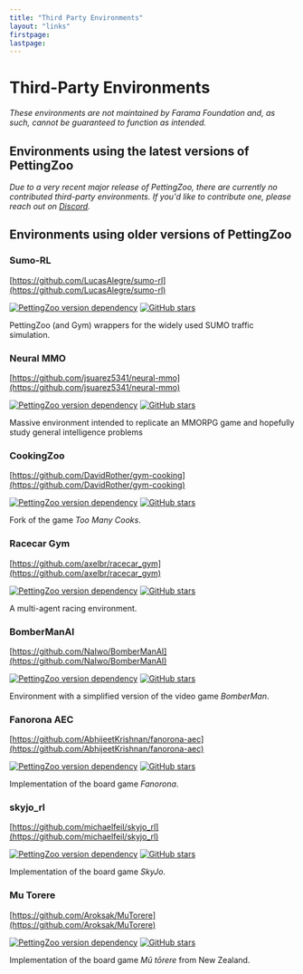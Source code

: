 ```yaml
---
title: "Third Party Environments"
layout: "links"
firstpage:
lastpage:
---
```


# Third-Party Environments

*These environments are not maintained by Farama Foundation and, as such, cannot be guaranteed to function as intended.*

## Environments using the latest versions of PettingZoo
*Due to a very recent major release of PettingZoo, there are currently no contributed third-party environments. If you'd like to contribute one, please reach out on [Discord](https://discord.gg/nHg2JRN489).*


## Environments using older versions of PettingZoo

### Sumo-RL 
[https://github.com/LucasAlegre/sumo-rl](https://github.com/LucasAlegre/sumo-rl)

[![PettingZoo version dependency](https://img.shields.io/badge/PettingZoo-v1.20.1-blue)]()
[![GitHub stars](https://img.shields.io/github/stars/LucasAlegre/sumo-rl)]()

PettingZoo (and Gym) wrappers for the widely used SUMO traffic simulation.


### Neural MMO 
[https://github.com/jsuarez5341/neural-mmo](https://github.com/jsuarez5341/neural-mmo)

[![PettingZoo version dependency](https://img.shields.io/badge/PettingZoo-v1.15.0-blue)]()
[![GitHub stars](https://img.shields.io/github/stars/jsuarez5341/neural-mmo)]()

Massive environment intended to replicate an MMORPG game and hopefully study general intelligence problems


### CookingZoo 
[https://github.com/DavidRother/gym-cooking](https://github.com/DavidRother/gym-cooking)

[![PettingZoo version dependency](https://img.shields.io/badge/PettingZoo-v1.11.2-blue)]()
[![GitHub stars](https://img.shields.io/github/stars/DavidRother/gym-cooking)]()

Fork of the game *Too Many Cooks*.


### Racecar Gym 
[https://github.com/axelbr/racecar_gym](https://github.com/axelbr/racecar_gym)

[![PettingZoo version dependency](https://img.shields.io/badge/PettingZoo-v1.18.1-blue)]()
[![GitHub stars](https://img.shields.io/github/stars/axelbr/racecar_gym)]()

A multi-agent racing environment.


### BomberManAI 
[https://github.com/NaIwo/BomberManAI](https://github.com/NaIwo/BomberManAI)

[![PettingZoo version dependency](https://img.shields.io/badge/PettingZoo-v1.16.0-blue)]()
[![GitHub stars](https://img.shields.io/github/stars/NaIwo/BomberManAI)]()

Environment with a simplified version of the video game *BomberMan*.


### Fanorona AEC 
[https://github.com/AbhijeetKrishnan/fanorona-aec](https://github.com/AbhijeetKrishnan/fanorona-aec)

[![PettingZoo version dependency](https://img.shields.io/badge/PettingZoo-v1.8.1-blue)]()
[![GitHub stars](https://img.shields.io/github/stars/AbhijeetKrishnan/fanorona-aec)]()

Implementation of the board game *Fanorona*.


### skyjo_rl
[https://github.com/michaelfeil/skyjo_rl](https://github.com/michaelfeil/skyjo_rl)

[![PettingZoo version dependency](https://img.shields.io/badge/PettingZoo-v1.14.0-blue)]()
[![GitHub stars](https://img.shields.io/github/stars/michaelfeil/skyjo_rl)]()

Implementation of the board game *SkyJo*.


### Mu Torere
[https://github.com/Aroksak/MuTorere](https://github.com/Aroksak/MuTorere)

[![PettingZoo version dependency](https://img.shields.io/badge/PettingZoo-v1.14.0-blue)]()
[![GitHub stars](https://img.shields.io/github/stars/Aroksak/MuTorere)]()

Implementation of the board game *Mū tōrere* from New Zealand.


[//]: # (## StarCraft Multi-Agent Challenge &#40;high priority fix&#41;)

[//]: # ([https://github.com/oxwhirl/smac]&#40;https://github.com/oxwhirl/smac&#41;)

[//]: # ()
[//]: # (Collection of widely used StarCraft2 based cooperative environments.)


[//]: # ()
[//]: # (## Hearthstone Battlegrounds Simulator &#40;not vc, will break&#41;)

[//]: # ([https://github.com/JDBumgardner/stone_ground_hearth_battles]&#40;https://github.com/JDBumgardner/stone_ground_hearth_battles&#41;)

[//]: # ()
[//]: # (PettingZoo environment wrapper for Blizzard's Hearthstone game.)

[//]: # ()
[//]: # (## Longroad Envs &#40;not vc, will break&#41;)

[//]: # ([https://github.com/grzPat/longroad-envs]&#40;https://github.com/grzPat/longroad-envs&#41;)

[//]: # ()
[//]: # (Multi-Agent traffic control environments.)

[//]: # ()
[//]: # ()
[//]: # (## PZ Dilemma &#40;not vc, will break&#41;)

[//]: # ([https://github.com/arjun-prakash/pz_dilemma]&#40;https://github.com/arjun-prakash/pz_dilemma&#41;)

[//]: # ()
[//]: # (Collection of prisoner's dilemma games as PettingZoo environments)

[//]: # ()
[//]: # (## Ants &#40;just an env, pre term/trunc style&#41;)

[//]: # ([https://github.com/chorsch/ants]&#40;https://github.com/chorsch/ants&#41;)

[//]: # ()
[//]: # (Simplified simulation of an ant colony)

[//]: # ()
[//]: # (## Generalized Rock Paper Scissors &#40;old fork&#41;)

[//]: # ([https://github.com/afozk95/PettingZoo/tree/add_generalized_rps]&#40;https://github.com/afozk95/PettingZoo/tree/add_generalized_rps&#41;)

[//]: # ()
[//]: # (More general n-players form of the Rock Paper Scissors environments in PettingZoo)

[//]: # ()
[//]: # (## PZ Risk &#40;no deps&#41;)

[//]: # ([https://github.com/mahi97/pz_risk]&#40;https://github.com/mahi97/pz_risk&#41;)

[//]: # ()
[//]: # (Implementation of the Risk board game as a PettingZoo environment)

[//]: # (## Sequential Social Delima Games &#40;will break&#41;)

[//]: # ([https://github.com/eugenevinitsky/sequential_social_dilemma_games/pull/197]&#40;https://github.com/eugenevinitsky/sequential_social_dilemma_games/pull/197&#41;)

[//]: # ()
[//]: # (Set of two environments with numerous multi-agent equilibria popular with researchers)

[//]: # (## SNIM &#40;deleted&#41;)

[//]: # ([https://github.com/qihuazhong/SNIM/blob/main/snim/envs.py]&#40;https://github.com/qihuazhong/SNIM/blob/main/snim/envs.py&#41;)

[//]: # ()
[//]: # (PettingZoo based supply chain management environment)

[//]: # ()
[//]: # (## CityLearn &#40;not vc, unreachable&#41;)

[//]: # ()
[//]: # ([https://github.com/apigott/CityLearn]&#40;https://github.com/apigott/CityLearn&#41;)
[//]: # ()
[//]: # (PettingZoo environments for city grid power management, based on the CityLearn simulator.)
